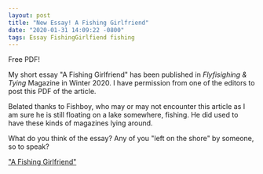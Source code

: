 ```yaml
---
layout: post
title: "New Essay! A Fishing Girlfriend"
date: "2020-01-31 14:09:22 -0800"
tags: Essay FishingGirlfiend fishing
---
```

Free PDF!

My short essay "A Fishing Girlfriend" has been published in *Flyfisighing & Tying* Magazine in Winter 2020. I have permission from one of the editors to post this PDF of the article.

Belated thanks to Fishboy, who may or may not encounter this article as I am sure he is still floating on a lake somewhere, fishing. He did used to have these kinds of magazines lying around.

What do you think of the essay? Any of you "left on the shore" by someone, so to speak?

["A Fishing Girlfriend"](/img/FishingGirlfriend.pdf)
